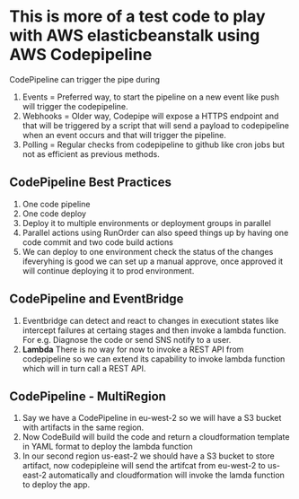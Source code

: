 # This is more of a test code to play with AWS elasticbeanstalk using AWS Codepipeline

CodePipeline can trigger the pipe during
1. Events = Preferred way, to start the pipeline on a new event like push will trigger the codepipeline.
2. Webhooks = Older way, Codepipe will expose a HTTPS endpoint and that will be triggered by a script that will send a payload to codepipeline when an event occurs and that will trigger the pipeline.
3. Polling = Regular checks from codepipeline to github like cron jobs but not as efficient as previous methods.

## CodePipeline Best Practices
1. One code pipeline
2. One code deploy
3. Deploy it to multiple environments or deployment groups in parallel
4. Parallel actions using RunOrder can also speed things up by having one code commit and two code build actions
5. We can deploy to one environment check the status of the changes ifeveryhing is good we can set up a manual approve, once approved it will continue deploying it to prod environment.

## CodePipeline and EventBridge
1. Eventbridge can detect and react to changes in executiont states like intercept failures at certaing stages and then invoke a lambda function. For e.g. Diagnose the code or send SNS notify to a user.
2. **Lambda** There is no way for now to invoke a REST API from codepipeline so we can extend its capability to invoke lambda function which will in turn call a REST API.

## CodePipeline - MultiRegion
1. Say we have a CodePipeline in eu-west-2 so we will have a S3 bucket with artifacts in the same region.
2. Now CodeBuild will build the code and return a cloudformation template in YAML format to deploy the lambda function
3. In our second region us-east-2 we should have a S3 bucket to store artifact, now codepipleine will send the artifcat from eu-west-2 to us-east-2 automatically and cloudformation will invoke the lamda function to deploy the app.
